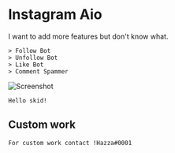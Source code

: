 # Instagram Aio


I want to add more features but don't know what.

```
> Follow Bot
> Unfollow Bot
> Like Bot
> Comment Spammer
```

![Screenshot](ig_aio.png)


```
Hello skid!
```

## Custom work
```
For custom work contact !Hazza#0001
```

